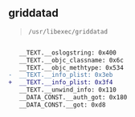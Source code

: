 ## griddatad

> `/usr/libexec/griddatad`

```diff

   __TEXT.__oslogstring: 0x400
   __TEXT.__objc_classname: 0x6c
   __TEXT.__objc_methtype: 0x534
-  __TEXT.__info_plist: 0x3eb
+  __TEXT.__info_plist: 0x3f4
   __TEXT.__unwind_info: 0x110
   __DATA_CONST.__auth_got: 0x180
   __DATA_CONST.__got: 0xd8

```
